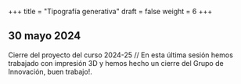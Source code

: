 +++
title = "Tipografía generativa"
draft = false
weight = 6
+++

## 30 mayo 2024
Cierre del proyecto del curso 2024-25 // En esta última sesión hemos trabajado con impresión 3D y hemos hecho un cierre del Grupo de Innovación, buen trabajo!.
